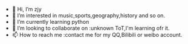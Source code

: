 - 👋 Hi, I’m zjy
- 👀 I’m interested in music,sports,geography,history and so on.
- 🌱 I’m currently learning python
- 💞️ I’m looking to collaborate on :unknown ToT,I'm learning ofr it.
- 📫 How to reach me :contact me for my QQ,Bilibili or weibo account.

<!---
zhoujy1321/zhoujy1321 is a ✨ special ✨ repository because its `README.md` (this file) appears on your GitHub profile.
You can click the Preview link to take a look at your changes.
--->
